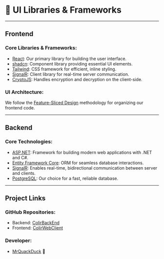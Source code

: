 # 🧰 UI Libraries & Frameworks

---

## Frontend

### Core Libraries & Frameworks:

- [React](https://react.dev/): Our primary library for building the user interface.
- [shadcn](https://ui.shadcn.com/): Component library providing essential UI elements.
- [Tailwind](https://tailwindcss.com/): CSS framework for efficient, inline styling.
- [SignalR](https://www.npmjs.com/package/@microsoft/signalr): Client library for real-time server communication.
- [CryptoJS](https://cryptojs.gitbook.io/docs/): Handles encryption and decryption on the client-side.

### UI Architecture:

We follow the [Feature-Sliced Design](https://feature-sliced.design/) methodology for organizing our frontend code.

---

## Backend

### Core Technologies:

- [ASP.NET](https://dotnet.microsoft.com/en-us/apps/aspnet): Framework for building modern web applications with .NET and C#.
- [Entity Framework Core](https://learn.microsoft.com/en-us/ef/core/): ORM for seamless database interactions.
- [SignalR](https://dotnet.microsoft.com/en-us/apps/aspnet/signalr): Enables real-time, bidirectional communication between server and clients.
- [PostgreSQL](https://www.postgresql.org/): Our choice for a fast, reliable database.

---

## Project Links

### GitHub Repositories:

- Backend: [ColirBackEnd](https://github.com/MrQuackDuck/ColirBackend/)
- Frontend: [ColirWebClient](https://github.com/MrQuackDuck/ColirWebClient/)

### Developer:

- [MrQuackDuck](https://github.com/MrQuackDuck/) 🦆
